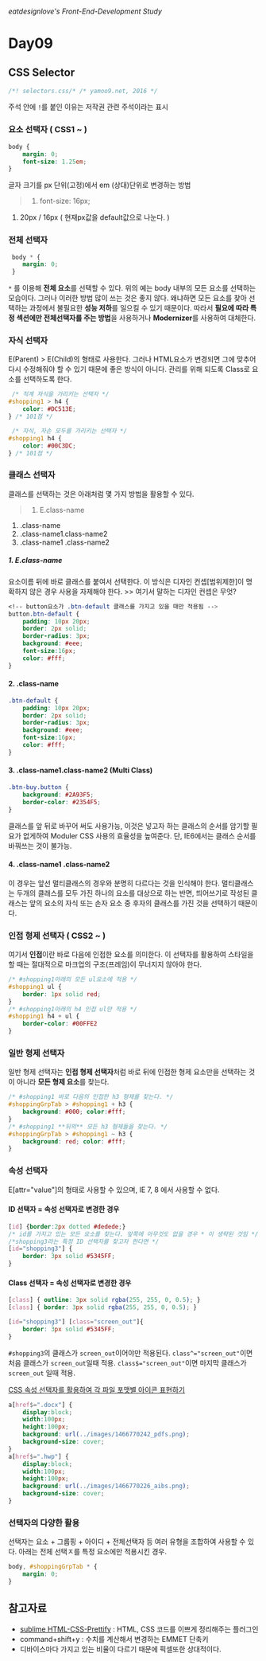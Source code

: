 ###### eatdesignlove's Front-End-Development Study

# Day09
## CSS Selector

```css
/*! selectors.css/* /* yamoo9.net, 2016 */ 
```
주석 안에 `!`를 붙인 이유는 저작권 관련 주석이라는 표시

### 요소 선택자 ( CSS1 ~ )

```css
body {
	margin: 0;
	font-size: 1.25em;
}
```
글자 크기를 px 단위(고정)에서 em (상대)단위로 변경하는 방법
>1. font-size: 16px;
1. 20px / 16px ( 현재px값을 default값으로 나눈다. )

### 전체 선택자
```css
 body * {
 	margin: 0;
 }
 ```

 `*` 를 이용해 **전체 요소**를 선택할 수 있다. 위의 예는 body 내부의 모든 요소를 선택하는 모습이다. 그러나 이러한 방법 많이 쓰는 것은 좋지 않다. 왜냐하면 모든 요소를 찾아 선택하는 과정에서 불필요한 **성능 저하**를 일으킬 수 있기 때문이다. 따라서 **필요에 따라 특정 섹션에만 전체선택자를 주는 방법**을 사용하거나 **Modernizer**를 사용하여 대체한다.

### 자식 선택자
E(Parent) > E(Child)의 형태로 사용한다. 그러나 HTML요소가 변경되면 그에 맞추어 다시 수정해줘야 할 수 있기 때문에 좋은 방식이 아니다. 관리를 위해 되도록 Class로 요소를 선택하도록 한다.

```css
 /* 직계 자식을 가리키는 선택자 */
#shopping1 > h4 {
	color: #DC513E;
} /* 101점 */
```

```css
 /* 자식, 자손 모두를 가리키는 선택자 */
#shopping1 h4 {
	color: #00C3DC;
} /* 101점 */
```

### 클래스 선택자
클래스를 선택하는 것은 아래처럼 몇 가지 방법을 활용할 수 있다.
>1. E.class-name
1. .class-name
1. .class-name1.class-name2
1. .class-name1 .class-name2

##### 1. E.class-name 
요소이름 뒤에 바로 클래스를 붙여서 선택한다. 이 방식은 디자인 컨셉[범위제한]이 명확하지 않은 경우 사용을 자제해야 한다. >> 여기서 말하는 디자인 컨셉은 무엇?

```css
<!-- button요소가 .btn-default 클래스를 가지고 있을 때만 적용됨 -->
button.btn-default {
	padding: 10px 20px;
	border: 2px solid;
	border-radius: 3px;
	background: #eee;
	font-size:16px;
	color: #fff;
}
```

#### 2. .class-name
```css
.btn-default {
	padding: 10px 20px;
	border: 2px solid;
	border-radius: 3px;
	background: #eee;
	font-size:16px;
	color: #fff;
}
```

#### 3. .class-name1.class-name2 (Multi Class)
```css
.btn-buy.button {
	background: #2A93F5;
	border-color: #2354F5;
}
```
클래스를 앞 뒤로 바꾸어 써도 사용가능, 이것은 넣고자 하는 클래스의 순서를 암기할 필요가 없게하여 Moduler CSS 사용의 효율성을 높여준다. 단, IE6에서는 클래스 순서를 바꿔쓰는 것이 불가능.

#### 4. .class-name1 .class-name2
이 경우는 앞선 멀티클래스의 경우와 분명히 다르다는 것을 인식해야 한다.
멀티클래스는 두개의 클래스를 모두 가진 하나의 요소를 대상으로 하는 반면, 띄어쓰기로 작성된 클래스는 앞의 요소의 자식 또는 손자 요소 중 후자의 클래스를 가진 것을 선택하기 때문이다.


### 인접 형제 선택자 ( CSS2 ~ )
여기서 **인접**이란 바로 다음에 인접한 요소를 의미한다. 이 선택자를 활용하여 스타일을 할 때는 절대적으로 마크업의 구조(프레임)이 무너지지 않아야 한다.

```css
/* #shopping1아래의 모든 ul요소에 적용 */
#shopping1 ul {
	border: 1px solid red;
}
/* #shopping1아래의 h4 인접 ul만 적용 */
#shopping1 h4 + ul {
	border-color: #00FFE2
}
```

### 일반 형제 선택자
일반 형제 선택자는 **인접 형제 선택자**처럼 바로 뒤에 인접한 형제 요소만을 선택하는 것이 아니라 **모든 형제 요소**를 찾는다.

```css
/* #shopping1 바로 다음의 인접한 h3 형제를 찾는다. */
#shoppingGrpTab > #shopping1 + h3 {
	background: #000; color:#fff;
} 
/* #shopping1 **뒤의** 모든 h3 형제들을 찾는다. */
#shoppingGrpTab > #shopping1 ~ h3 {
	background: red; color: #fff;
}
```

### 속성 선택자
E[attr="value"]의 형태로 사용할 수 있으며, IE 7, 8 에서 사용할 수 없다.

#### ID 선택자 = 속성 선택자로 변경한 경우
```css
[id] {border:2px dotted #dedede;} 
/* id를 가지고 있는 모든 요소를 찾는다. 앞쪽에 아무것도 없을 경우 * 이 생략된 것임 */
/*shopping3라는 특정 ID 선택자를 찾고자 한다면 */
[id="shopping3"] {
	border: 3px solid #5345FF;
}
```

#### Class 선택자 = 속성 선택자로 변경한 경우

```css
[class] { outline: 3px solid rgba(255, 255, 0, 0.5); }
[class] { border: 3px solid rgba(255, 255, 0, 0.5); }
```

```css
[id="shopping3"] [class="screen_out"]{
	border: 3px solid #5345FF;
} 
```
`#shopping3`의 클래스가 `screen_out`이어야만 적용된다. `class^="screen_out"`이면 처음 클래스가 `screen_out`일때 적용.
`class$="screen_out"`이면 마지막 클래스가 `screen_out` 일때 적용.


[CSS 속성 선택자를 활용하여 각 파일 포맷별 아이콘 표현하기](http://)

```css
a[href$=".docx"] {
	display:block; 
	width:100px; 
	height:100px; 
	background: url(../images/1466770242_pdfs.png);
	background-size: cover;
}
a[href$=".hwp"] {
	display:block; 
	width:100px; 
	height:100px; 
	background: url(../images/1466770226_aibs.png);
	background-size: cover;
}
```

### 선택자의 다양한 활용
선택자는 요소 + 그룹핑 + 아이디 + 전체선택자 등 여러 유형을 조합하여 사용할 수 있다. 아래는 전체 선택ㅈ를 특정 요소에만 적용시킨 경우.
```css
body, #shoppingGrpTab * {
	margin: 0;
}
```

## 참고자료 
>
- [sublime HTML-CSS-Prettify](https://github.com/victorporof/Sublime-HTMLPrettify) : HTML, CSS 코드를 이쁘게 정리해주는 플러그인
- command+shift+y : 수치를 계산해서 변경하는 EMMET 단축키
- 디바이스마다 가지고 있는 비율이 다르기 때문에 픽셀또한 상대적이다. 
